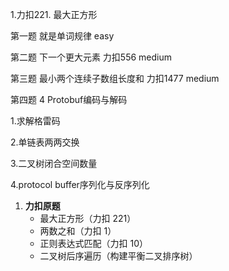 



1.力扣221. 最大正方形 

第一题 就是单词规律 easy 

第二题 下一个更大元素 力扣556 medium

第三题 最小两个连续子数组长度和  力扣1477 medium

第四题 4 Protobuf编码与解码

1.求解格雷码

2.单链表两两交换

3.二叉树闭合空间数量

4.protocol buffer序列化与反序列化


1. **力扣原题**  
   - 最大正方形（力扣 221）  
   - 两数之和（力扣 1）  
   - 正则表达式匹配（力扣 10）  
   - 二叉树后序遍历（构建平衡二叉排序树）  


